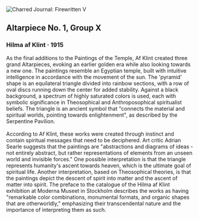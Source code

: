 <div class="artwork-of-the-day">
  <div class="container">
    <div class="img-wrapper">
      <img
        src="https://uploads4.wikiart.org/images/hilma-af-klint/altar-painting-1915.jpg"
        alt="Charred Journal: Firewritten V" />
    </div>
    <div class="artwork-detail">
      <div class="artwork-origin"> 
        <h2 class="artwork-name">Altarpiece No. 1, Group X</h2>
        <h3 class="artist">
          Hilma af Klint
                    ·  1915
        </h3>
      </div>
      <p class="description">
        <span class="artwork-description-text ng-binding" ng-bind-html="viewModel.ArtworkOfTheDay.Description | unsafe">As the final additions to the Paintings of the Temple, Af Klint created three grand Altarpieces, evoking an earlier golden era while also looking towards a new one. The paintings resemble an Egyptian temple, built with intuitive intelligence in accordance with the movement of the sun. The 'pyramid' shape is an equilateral triangle divided into rainbow sections, with a row of oval discs running down the center for added stability. Against a black background, a spectrum of highly saturated colors is used, each with symbolic significance in Theosophical and Anthroposophical spiritualist beliefs. The triangle is an ancient symbol that "connects the material and spiritual worlds, pointing towards enlightenment", as described by the Serpentine Pavilion.<br><br>According to Af Klint, these works were created through instinct and contain spiritual messages that need to be deciphered. Art critic Adrian Searle suggests that the paintings are "abstractions and diagrams of ideas - not entirely abstract, but rather representations of elements from an unseen world and invisible forces." One possible interpretation is that the triangle represents humanity's ascent towards heaven, which is the ultimate goal of spiritual life. Another interpretation, based on Theosophical theories, is that the paintings depict the descent of spirit into matter and the ascent of matter into spirit. The preface to the catalogue of the Hilma af Klint exhibition at Moderna Museet in Stockholm describes the works as having "remarkable color combinations, monumental formats, and organic shapes that are otherworldly," emphasizing their transcendental nature and the importance of interpreting them as such.</span>
                        <div class="text-shadow-container" ng-show="showShadow" style=""></div>
      </p>
    </div>
  </div>

</div>
